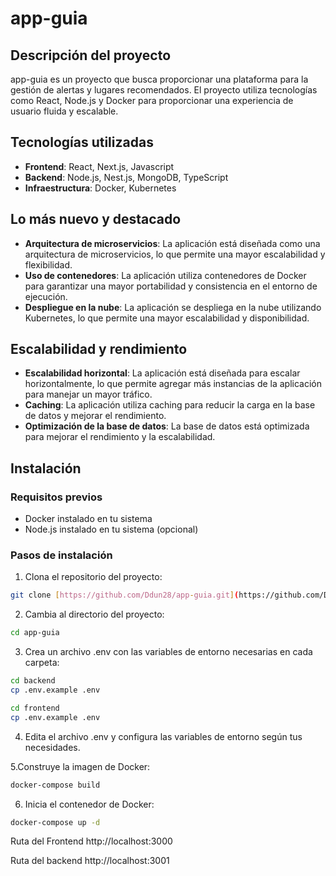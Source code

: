 # app-guia

## Descripción del proyecto

app-guia es un proyecto que busca proporcionar una plataforma para la gestión de alertas y lugares recomendados. El proyecto utiliza tecnologías como React, Node.js y Docker para proporcionar una experiencia de usuario fluida y escalable.

## Tecnologías utilizadas

* **Frontend**: React, Next.js, Javascript
* **Backend**: Node.js, Nest.js, MongoDB, TypeScript
* **Infraestructura**: Docker, Kubernetes

## Lo más nuevo y destacado

* **Arquitectura de microservicios**: La aplicación está diseñada como una arquitectura de microservicios, lo que permite una mayor escalabilidad y flexibilidad.
* **Uso de contenedores**: La aplicación utiliza contenedores de Docker para garantizar una mayor portabilidad y consistencia en el entorno de ejecución.
* **Despliegue en la nube**: La aplicación se despliega en la nube utilizando Kubernetes, lo que permite una mayor escalabilidad y disponibilidad.

## Escalabilidad y rendimiento

* **Escalabilidad horizontal**: La aplicación está diseñada para escalar horizontalmente, lo que permite agregar más instancias de la aplicación para manejar un mayor tráfico.
* **Caching**: La aplicación utiliza caching para reducir la carga en la base de datos y mejorar el rendimiento.
* **Optimización de la base de datos**: La base de datos está optimizada para mejorar el rendimiento y la escalabilidad.

## Instalación

### Requisitos previos

* Docker instalado en tu sistema
* Node.js instalado en tu sistema (opcional)

### Pasos de instalación

1. Clona el repositorio del proyecto:
```bash
git clone [https://github.com/Ddun28/app-guia.git](https://github.com/Ddun28/app-guia.git)
```
2. Cambia al directorio del proyecto:

```bash
cd app-guia
```

3. Crea un archivo .env con las variables de entorno necesarias en cada carpeta:
```bash
cd backend
cp .env.example .env

cd frontend
cp .env.example .env
```
 
 4. Edita el archivo .env y configura las variables de entorno según tus necesidades.

5.Construye la imagen de Docker:

 ```bash
 docker-compose build
 ```

 6. Inicia el contenedor de Docker:

 ```bash
 docker-compose up -d
  ```
  
Ruta del Frontend http://localhost:3000

Ruta del backend http://localhost:3001